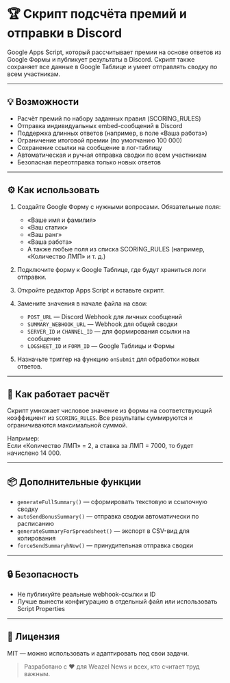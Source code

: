 # 🏆 Скрипт подсчёта премий и отправки в Discord

Google Apps Script, который рассчитывает премии на основе ответов из Google Формы и публикует результаты в Discord. Скрипт также сохраняет все данные в Google Таблице и умеет отправлять сводку по всем участникам.

---

## 💡 Возможности

- Расчёт премий по набору заданных правил (SCORING_RULES)
- Отправка индивидуальных embed-сообщений в Discord
- Поддержка длинных ответов (например, в поле «Ваша работа»)
- Ограничение итоговой премии (по умолчанию 100 000)
- Сохранение ссылки на сообщение в лог-таблицу
- Автоматическая и ручная отправка сводки по всем участникам
- Безопасная переотправка только новых ответов

---

## ⚙️ Как использовать

1. Создайте Google Форму с нужными вопросами. Обязательные поля:
    - «Ваше имя и фамилия»
    - «Ваш статик»
    - «Ваш ранг»
    - «Ваша работа»
    - А также любые поля из списка SCORING_RULES (например, «Количество ЛМП» и т. д.)

2. Подключите форму к Google Таблице, где будут храниться логи отправки.

3. Откройте редактор Apps Script и вставьте скрипт.

4. Замените значения в начале файла на свои:

    - `POST_URL` — Discord Webhook для личных сообщений
    - `SUMMARY_WEBHOOK_URL` — Webhook для общей сводки
    - `SERVER_ID` и `CHANNEL_ID` — для формирования ссылки на сообщение
    - `LOGSHEET_ID` и `FORM_ID` — Google Таблицы и Формы

5. Назначьте триггер на функцию `onSubmit` для обработки новых ответов.

---

## 🧠 Как работает расчёт

Скрипт умножает числовое значение из формы на соответствующий коэффициент из `SCORING_RULES`. Все результаты суммируются и ограничиваются максимальной суммой.

Например:  
Если «Количество ЛМП» = 2, а ставка за ЛМП = 7000, то будет начислено 14 000.

---

## 📦 Дополнительные функции

- `generateFullSummary()` — сформировать текстовую и ссылочную сводку
- `autoSendBonusSummary()` — отправка сводки автоматически по расписанию
- `generateSummaryForSpreadsheet()` — экспорт в CSV-вид для копирования
- `forceSendSummaryhNow()` — принудительная отправка сводки

---

## 🔒 Безопасность

- Не публикуйте реальные webhook-ссылки и ID
- Лучше вынести конфигурацию в отдельный файл или использовать Script Properties

---

## 📄 Лицензия

MIT — можно использовать и адаптировать под свои задачи.

> Разработано с ❤️ для Weazel News и всех, кто считает труд важным.
